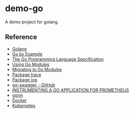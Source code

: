 # demo-go

A demo project for golang.

## Reference

* [Golang](https://golang.org/)
* [Go by Example](https://gobyexample.com/)
* [The Go Programming Language Specification](https://golang.org/ref/spec)
* [Using Go Modules](https://blog.golang.org/using-go-modules)
* [Migrating to Go Modules](https://blog.golang.org/migrating-to-go-modules)
* [Package trace](https://golang.org/pkg/runtime/trace/)
* [Package log](https://golang.org/pkg/log/)
* [go-swagger - GitHub](https://github.com/go-swagger/go-swagger)
* [INSTRUMENTING A GO APPLICATION FOR PROMETHEUS](https://prometheus.io/docs/guides/go-application/)
* [gorm](https://github.com/jinzhu/gorm)
* [Docker]() 
* [Kubernetes]()
